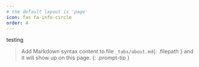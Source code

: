 ```yaml
---
# the default layout is 'page'
icon: fas fa-info-circle
order: 4
---
```


testing

> Add Markdown syntax content to file `_tabs/about.md`{: .filepath } and it will show up on this page.
{: .prompt-tip }
